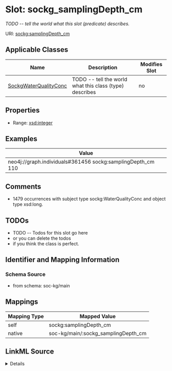 

# Slot: sockg_samplingDepth_cm


_TODO -- tell the world what this slot (predicate) describes._





URI: [sockg:samplingDepth_cm](http://www.semanticweb.org/sockg/ontologies/2024/0/soil-carbon-ontology/samplingDepth_cm)



<!-- no inheritance hierarchy -->





## Applicable Classes

| Name | Description | Modifies Slot |
| --- | --- | --- |
| [SockgWaterQualityConc](../classes/SockgWaterQualityConc.md) | TODO -- tell the world what this class (type) describes |  no  |







## Properties

* Range: [xsd:integer](http://www.w3.org/2001/XMLSchema#integer)






## Examples

| Value |
| --- |
| neo4j://graph.individuals#361456 sockg:samplingDepth_cm 110 |

## Comments

* 1479 occurrences with subject type sockg:WaterQualityConc and object type xsd:long.

## TODOs

* TODO -- Todos for this slot go here
* or you can delete the todos
* if you think the class is perfect.

## Identifier and Mapping Information







### Schema Source


* from schema: soc-kg/main




## Mappings

| Mapping Type | Mapped Value |
| ---  | ---  |
| self | sockg:samplingDepth_cm |
| native | soc-kg/main/:sockg_samplingDepth_cm |




## LinkML Source

<details>
```yaml
name: sockg_samplingDepth_cm
description: TODO -- tell the world what this slot (predicate) describes.
todos:
- TODO -- Todos for this slot go here
- or you can delete the todos
- if you think the class is perfect.
comments:
- 1479 occurrences with subject type sockg:WaterQualityConc and object type xsd:long.
examples:
- value: neo4j://graph.individuals#361456 sockg:samplingDepth_cm 110
from_schema: soc-kg/main
rank: 1000
slot_uri: sockg:samplingDepth_cm
alias: sockg_samplingDepth_cm
domain_of:
- sockg_WaterQualityConc
range: integer

```
</details>
